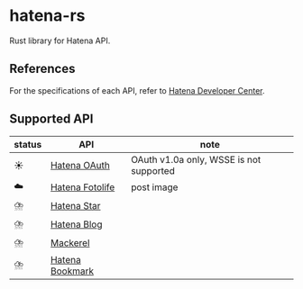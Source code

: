 # hatena-rs

Rust library for Hatena API.

## References

For the specifications of each API, refer to [Hatena Developer Center](https://developer.hatena.ne.jp/ja/documents/).

## Supported API

| status | API | note |
|--------|-----|------|
| ☀️ | [Hatena OAuth](https://developer.hatena.ne.jp/ja/documents/auth/) | OAuth v1.0a only, WSSE is not supported |
| ☁️ | [Hatena Fotolife](https://developer.hatena.ne.jp/ja/documents/fotolife/) | post image |
| ⛈️ | [Hatena Star](https://developer.hatena.ne.jp/ja/documents/star/) |  |
| ⛈️ | [Hatena Blog](https://developer.hatena.ne.jp/ja/documents/blog/) |  |
| ⛈️ | [Mackerel](https://developer.hatena.ne.jp/ja/documents/mackerel) |  |
| ⛈️ | [Hatena Bookmark](https://developer.hatena.ne.jp/ja/documents/bookmark/) |  |
